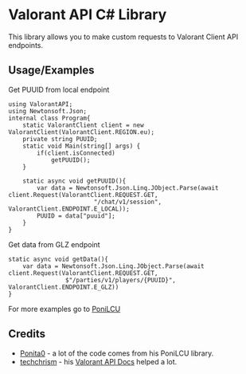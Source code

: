 
# Valorant API C\# Library

This library allows you to make custom requests to Valorant Client API endpoints.








## Usage/Examples

Get PUUID from local endpoint
```
using ValorantAPI;
using Newtonsoft.Json;
internal class Program{
    static ValorantClient client = new ValorantClient(ValorantClient.REGION.eu);
    private string PUUID;
    static void Main(string[] args) {
        if(client.isConnected)
            getPUUID();
    }

    static async void getPUUID(){
        var data = Newtonsoft.Json.Linq.JObject.Parse(await client.Request(ValorantClient.REQUEST.GET, 
                        "/chat/v1/session", ValorantClient.ENDPOINT.E_LOCAL));
        PUUID = data["puuid"];
    }
}

```

Get data from GLZ endpoint
```
static async void getData(){
    var data = Newtonsoft.Json.Linq.JObject.Parse(await client.Request(ValorantClient.REQUEST.GET, 
                $"/parties/v1/players/{PUUID}", ValorantClient.ENDPOINT.E_GLZ))
}
```

For more examples go to [PoniLCU](https://github.com/Ponita0/PoniLCU)


## Credits

- [Ponita0](https://github.com/Ponita0) - a lot of the code comes from his PoniLCU library.
- [techchrism](https://github.com/techchrism) - his [Valorant API Docs](https://techchrism.github.io/valorant-api-docs/) helped a lot. 

